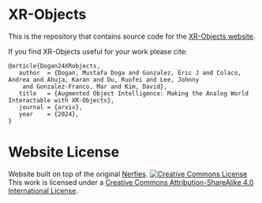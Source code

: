 # XR-Objects

This is the repository that contains source code for the [XR-Objects website](https://xr-objects.github.io).

If you find XR-Objects useful for your work please cite:
```
@article{Dogan24XRobjects,
   author  = {Dogan, Mustafa Doga and Gonzalez, Eric J and Colaco, Andrea and Ahuja, Karan and Du, Ruofei and Lee, Johnny 
    and Gonzalez-Franco, Mar and Kim, David},
   title   = {Augmented Object Intelligence: Making the Analog World Interactable with XR-Objects},
   journal = {arxiv},
   year    = {2024},
}
```

# Website License
Website built on top of the original [Nerfies](https://nerfies.github.io). <a rel="license" href="http://creativecommons.org/licenses/by-sa/4.0/"><img alt="Creative Commons License" style="border-width:0" src="https://i.creativecommons.org/l/by-sa/4.0/88x31.png" /></a><br />This work is licensed under a <a rel="license" href="http://creativecommons.org/licenses/by-sa/4.0/">Creative Commons Attribution-ShareAlike 4.0 International License</a>.
